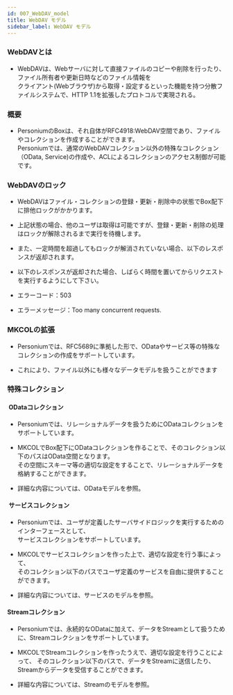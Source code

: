 ```yaml
---
id: 007_WebDAV_model
title: WebDAV モデル
sidebar_label: WebDAV モデル
---
```


### WebDAVとは
* WebDAVは、Webサーバに対して直接ファイルのコピーや削除を行ったり、ファイル所有者や更新日時などのファイル情報を  
クライアント(Webブラウザ)から取得・設定するといった機能を持つ分散ファイルシステムで、HTTP 1.1を拡張したプロトコルで実現される。

### 概要
* PersoniumのBoxは、それ自体がRFC4918:WebDAV空間であり、ファイルやコレクションを作成することができます。  
Personiumでは、通常のWebDAVコレクション以外の特殊なコレクション（OData, Service)の作成や、ACLによるコレクションのアクセス制御が可能です。

### WebDAVのロック
* WebDAVはファイル・コレクションの登録・更新・削除中の状態でBox配下に排他ロックがかかります。

* 上記状態の場合、他のユーザは取得は可能ですが、登録・更新・削除の処理はロックが解除されるまで実行を待機します。

* また、一定時間を超過してもロックが解消されていない場合、以下のレスポンスが返却されます。

* 以下のレスポンスが返却された場合、しばらく時間を置いてからリクエストを実行するようにして下さい。

* エラーコード：503

* エラーメッセージ：Too many concurrent requests.

### MKCOLの拡張
* Personiumでは、RFC5689に準拠した形で、ODataやサービス等の特殊なコレクションの作成をサポートしています。

* これにより、ファイル以外にも様々なデータモデルを扱うことができます

### 特殊コレクション
#### &nbsp;ODataコレクション
* Personiumでは、リレーショナルデータを扱うためにODataコレクションをサポートしています。

* MKCOLでBox配下にODataコレクションを作ることで、そのコレクション以下のパスはOData空間となります。  
その空間にスキーマ等の適切な設定をすることで、リレーショナルデータを格納することができます。

* 詳細な内容については、ODataモデルを参照。


#### &nbsp;サービスコレクション
* Personiumでは、ユーザが定義したサーバサイドロジックを実行するためのインターフェースとして、  
サービスコレクションをサポートしています。

* MKCOLでサービスコレクションを作った上で、適切な設定を行う事によって、  
そのコレクション以下のパスでユーザ定義のサービスを自由に提供することができます。

* 詳細な内容については、サービスのモデルを参照。

#### Streamコレクション
* Personiumでは、永続的なODataに加えて、データをStreamとして扱うために、Streamコレクションをサポートしています。

* MKCOLでStreamコレクションを作ったうえで、適切な設定を行うことによって、
そのコレクション以下のパスで、データをStreamに送信したり、Streamからデータを受信することができます。

* 詳細な内容については、Streamのモデルを参照。
